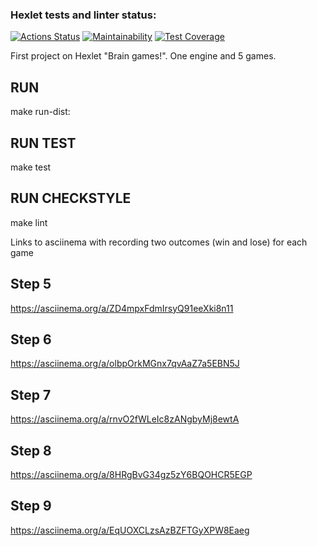 ### Hexlet tests and linter status:
[![Actions Status](https://github.com/LinarAlex/java-project-61/workflows/hexlet-check/badge.svg)](https://github.com/LinarAlex/java-project-61/actions)
[![Maintainability](https://api.codeclimate.com/v1/badges/badc0b552b72c1d043ee/maintainability)](https://codeclimate.com/github/LinarAlex/java-project-61/maintainability)
[![Test Coverage](https://api.codeclimate.com/v1/badges/badc0b552b72c1d043ee/test_coverage)](https://codeclimate.com/github/LinarAlex/java-project-61/test_coverage)

 First project on Hexlet "Brain games!". One engine and 5 games.
## RUN

make run-dist:

## RUN TEST

make test

## RUN CHECKSTYLE

make lint

Links to asciinema with recording two outcomes (win and lose) for each game
## Step 5
https://asciinema.org/a/ZD4mpxFdmIrsyQ91eeXki8n11
## Step 6
https://asciinema.org/a/olbpOrkMGnx7qvAaZ7a5EBN5J
## Step 7
https://asciinema.org/a/rnvO2fWLeIc8zANgbyMj8ewtA
## Step 8
https://asciinema.org/a/8HRgBvG34gz5zY6BQOHCR5EGP
## Step 9
https://asciinema.org/a/EqUOXCLzsAzBZFTGyXPW8Eaeg


